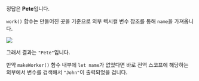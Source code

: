 정답은 **Pete**입니다.

`work()` 함수는 만들어진 곳을 기준으로 외부 렉시컬 변수 참조를 통해 `name`을 가져옵니다.

![](lexenv-nested-work.svg)

그래서 결과는 `"Pete"`입니다.

만약 `makeWorker()` 함수 내부에 `let name`가 없었다면 바로 전역 스코프에 해당하는 외부에서 변수를 검색해서 `"John"`이 출력되었을 겁니다.
